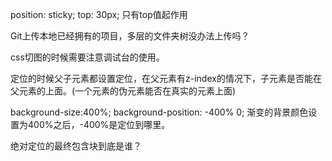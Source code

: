 position: sticky;
    top: 30px;    只有top值起作用 

Git上传本地已经拥有的项目，多层的文件夹树没办法上传吗？

css切图的时候需要注意调试台的使用。

定位的时候父子元素都设置定位，在父元素有z-index的情况下，子元素是否能在父元素的上面。(一个元素的伪元素能否在真实的元素上面)

background-size:400%;   background-position: -400% 0; 渐变的背景颜色设置为400%之后，-400%是定位到哪里。

绝对定位的最终包含块到底是谁？